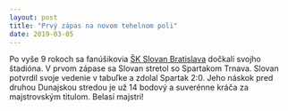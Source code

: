 ```yaml
---
layout: post
title: "Prvý zápas na novom tehelnom poli"
date: 2019-03-05
---
```


Po vyše 9 rokoch sa fanúšikovia [ŠK Slovan Bratislava](http://skslovan.com) dočkali svojho štadióna. V prvom zápase sa Slovan stretol so Spartakom Trnava.
Slovan potvrdil svoje vedenie v tabuľke a zdolal Spartak 2:0. Jeho náskok pred druhou Dunajskou stredou je už 14 bodový a suverénne kráča za majstrovským
titulom. Belasí majstri!
